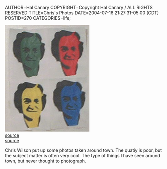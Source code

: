 AUTHOR=Hal Canary
COPYRIGHT=Copyright Hal Canary / ALL RIGHTS RESERVED
TITLE=Chris's Photos
DATE=2004-07-16 21:27:31-05:00 (CDT)
POSTID=270
CATEGORIES=life;

![[feynman after warhol]](/images/feyhol.jpg)  
[source](http://ups.physics.wisc.edu/~cjwilson/cgi-bin/imagelist.cgi)  
[source](http://bessie.che.uc.edu/tlb/pics/feynman.jpg)

Chris Wilson put up some photos taken around town. The quatiy is poor, but the subject matter is often very cool. The type of things I have seen around town, but never thought to photograph.
